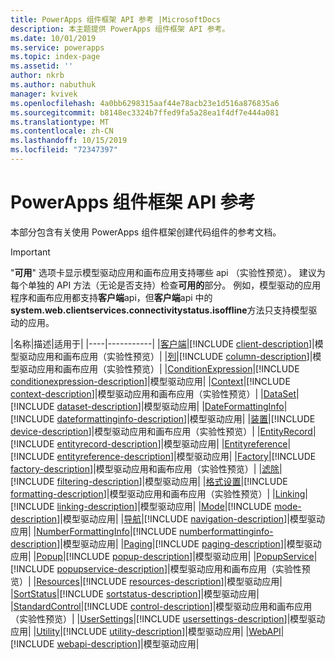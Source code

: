 ```yaml
---
title: PowerApps 组件框架 API 参考 |MicrosoftDocs
description: 本主题提供 PowerApps 组件框架 API 参考。
ms.date: 10/01/2019
ms.service: powerapps
ms.topic: index-page
ms.assetid: ''
author: nkrb
ms.author: nabuthuk
manager: kvivek
ms.openlocfilehash: 4a0bb6298315aaf44e78acb23e1d516a876835a6
ms.sourcegitcommit: b8148ec3324b7ffed9fa5a28ea1f4df7e444a081
ms.translationtype: MT
ms.contentlocale: zh-CN
ms.lasthandoff: 10/15/2019
ms.locfileid: "72347397"
---
```

# <a name="powerapps-component-framework-api-reference"></a>PowerApps 组件框架 API 参考

本部分包含有关使用 PowerApps 组件框架创建代码组件的参考文档。

> [!IMPORTANT]
> "**可用**" 选项卡显示模型驱动应用和画布应用支持哪些 api （实验性预览）。 建议为每个单独的 API 方法（无论是否支持）检查**可用的**部分。 例如，模型驱动的应用程序和画布应用都支持**客户端**api，但**客户端**api 中的**system.web.clientservices.connectivitystatus.isoffline**方法只支持模型驱动的应用。

|名称|描述|适用于|
|----|-----------|
|[客户端](client.md)|[!INCLUDE [client-description](includes/client-description.md)]|模型驱动应用和画布应用（实验性预览）|
|[列](column.md)|[!INCLUDE [column-description](includes/column-description.md)]|模型驱动应用和画布应用（实验性预览）|
|[ConditionExpression](conditionexpression.md)|[!INCLUDE [conditionexpression-description](includes/conditionexpression-description.md)]|模型驱动应用|
|[Context](context.md)|[!INCLUDE [context-description](includes/context-description.md)]|模型驱动应用和画布应用（实验性预览）|
|[DataSet](dataset.md)|[!INCLUDE [dataset-description](includes/dataset-description.md)]|模型驱动应用|
|[DateFormattingInfo](dateformattinginfo.md)|[!INCLUDE [dateformattinginfo-description](includes/dateformattinginfo-description.md)]|模型驱动应用|
|[装置](device.md)|[!INCLUDE [device-description](includes/device-description.md)]|模型驱动应用和画布应用（实验性预览）|
|[EntityRecord](entityrecord.md)|[!INCLUDE [entityrecord-description](includes/entityrecord-description.md)]|模型驱动应用|
|[Entityreference](entityreference.md)|[!INCLUDE [entityreference-description](includes/entityreference-description.md)]|模型驱动应用|
|[Factory](factory.md)|[!INCLUDE [factory-description](includes/factory-description.md)]|模型驱动应用和画布应用（实验性预览）|
|[滤除](filtering.md)|[!INCLUDE [filtering-description](includes/filtering-description.md)]|模型驱动应用|
|[格式设置](formatting.md)|[!INCLUDE [formatting-description](includes/formatting-description.md)]|模型驱动应用和画布应用（实验性预览）|
|[Linking](linking.md)|[!INCLUDE [linking-description](includes/linking-description.md)]|模型驱动应用|
|[Mode](mode.md)|[!INCLUDE [mode-description](includes/mode-description.md)]|模型驱动应用|
|[导航](navigation.md)|[!INCLUDE [navigation-description](includes/navigation-description.md)]|模型驱动应用|
|[NumberFormattingInfo](numberformattinginfo.md)|[!INCLUDE [numberformattinginfo-description](includes/numberformattinginfo-description.md)]|模型驱动应用|
|[Paging](paging.md)|[!INCLUDE [paging-description](includes/paging-description.md)]|模型驱动应用|
|[Popup](popup.md)|[!INCLUDE [popup-description](includes/popup-description.md)]|模型驱动应用|
|[PopupService](popupservice.md)|[!INCLUDE [popupservice-description](includes/popupservice-description.md)]|模型驱动应用和画布应用（实验性预览）|
|[Resources](resources.md)|[!INCLUDE [resources-description](includes/resources-description.md)]|模型驱动应用|
|[SortStatus](sortstatus.md)|[!INCLUDE [sortstatus-description](includes/sortstatus-description.md)]|模型驱动应用|
|[StandardControl](control.md)|[!INCLUDE [control-description](includes/control-description.md)]|模型驱动应用和画布应用（实验性预览）|
|[UserSettings](usersettings.md)|[!INCLUDE [usersettings-description](includes/usersettings-description.md)]|模型驱动应用|
|[Utility](utility.md)|[!INCLUDE [utility-description](includes/utility-description.md)]|模型驱动应用|
|[WebAPI](webapi.md)|[!INCLUDE [webapi-description](includes/webapi-description.md)]|模型驱动应用|

